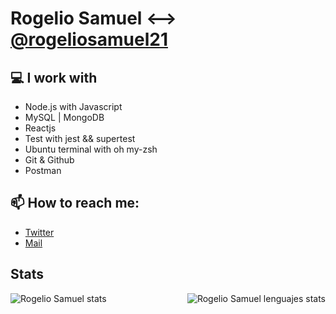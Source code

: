 # Rogelio Samuel <--> [@rogeliosamuel21](https://twitter.com/rogeliosamuel21)

## :computer: I work with
- Node.js with Javascript
- MySQL | MongoDB
- Reactjs
- Test with jest && supertest
- Ubuntu terminal with oh my-zsh
- Git & Github
- Postman

## 📫 How to reach me:
- [Twitter](https://twitter.com/rogeliosamuel21)
- [Mail](https://rogeliosamuel621@gmail.com)

## Stats
<div style="display: flex; justify-content: space-between;">
    <img src="https://github-readme-stats.vercel.app/api?username=rogeliosamuel621&show_icons=true&theme=dark" alt="Rogelio Samuel stats">
    <img style="margin-left: 10px;" src="https://github-readme-stats.vercel.app/api/top-langs/?username=rogeliosamuel621&layout=compact" alt="Rogelio Samuel lenguajes stats">
</div>

<!--
- 🔭 I’m currently working on ...
- 🌱 I’m currently learning ...
- 👯 I’m looking to collaborate on ...
- 🤔 I’m looking for help with ...
- 💬 Ask me about ...
- 📫 How to reach me: ...
- 😄 Pronouns: ...
- ⚡ Fun fact: ...
-->
